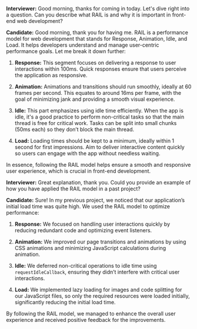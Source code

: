 **Interviewer:** Good morning, thanks for coming in today. Let's dive right into a question. Can you describe what RAIL is and why it is important in front-end web development?

**Candidate:** Good morning, thank you for having me. RAIL is a performance model for web development that stands for Response, Animation, Idle, and Load. It helps developers understand and manage user-centric performance goals. Let me break it down further:

1. **Response:** This segment focuses on delivering a response to user interactions within 100ms. Quick responses ensure that users perceive the application as responsive.

2. **Animation:** Animations and transitions should run smoothly, ideally at 60 frames per second. This equates to around 16ms per frame, with the goal of minimizing jank and providing a smooth visual experience.

3. **Idle:** This part emphasizes using idle time efficiently. When the app is idle, it's a good practice to perform non-critical tasks so that the main thread is free for critical work. Tasks can be split into small chunks (50ms each) so they don’t block the main thread.

4. **Load:** Loading times should be kept to a minimum, ideally within 1 second for first impressions. Aim to deliver interactive content quickly so users can engage with the app without needless waiting.

In essence, following the RAIL model helps ensure a smooth and responsive user experience, which is crucial in front-end development.

**Interviewer:** Great explanation, thank you. Could you provide an example of how you have applied the RAIL model in a past project?

**Candidate:** Sure! In my previous project, we noticed that our application’s initial load time was quite high. We used the RAIL model to optimize performance:

1. **Response:** We focused on handling user interactions quickly by reducing redundant code and optimizing event listeners.
   
2. **Animation:** We improved our page transitions and animations by using CSS animations and minimizing JavaScript calculations during animation.
   
3. **Idle:** We deferred non-critical operations to idle time using `requestIdleCallback`, ensuring they didn’t interfere with critical user interactions.
   
4. **Load:** We implemented lazy loading for images and code splitting for our JavaScript files, so only the required resources were loaded initially, significantly reducing the initial load time.

By following the RAIL model, we managed to enhance the overall user experience and received positive feedback for the improvements.
